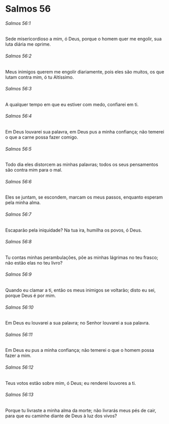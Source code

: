 # Salmos 56

###### Salmos 56:1

Sede misericordioso a mim, ó Deus, porque o homem quer me engolir, sua luta diária me oprime.

###### Salmos 56:2

Meus inimigos querem me engolir diariamente, pois eles são muitos, os que lutam contra mim, ó tu Altíssimo.

###### Salmos 56:3

A qualquer tempo em que eu estiver com medo, confiarei em ti.

###### Salmos 56:4

Em Deus louvarei sua palavra, em Deus pus a minha confiança; não temerei o que a carne possa fazer comigo.

###### Salmos 56:5

Todo dia eles distorcem as minhas palavras; todos os seus pensamentos são contra mim para o mal.

###### Salmos 56:6

Eles se juntam, se escondem, marcam os meus passos, enquanto esperam pela minha alma.

###### Salmos 56:7

Escaparão pela iniquidade? Na tua ira, humilha os povos, ó Deus.

###### Salmos 56:8

Tu contas minhas perambulações, põe as minhas lágrimas no teu frasco; não estão elas no teu livro?

###### Salmos 56:9

Quando eu clamar a ti, então os meus inimigos se voltarão; disto eu sei, porque Deus é por mim.

###### Salmos 56:10

Em Deus eu louvarei a sua palavra; no Senhor louvarei a sua palavra.

###### Salmos 56:11

Em Deus eu pus a minha confiança; não temerei o que o homem possa fazer a mim.

###### Salmos 56:12

Teus votos estão sobre mim, ó Deus; eu renderei louvores a ti.

###### Salmos 56:13

Porque tu livraste a minha alma da morte; não livrarás meus pés de cair, para que eu caminhe diante de Deus à luz dos vivos?


